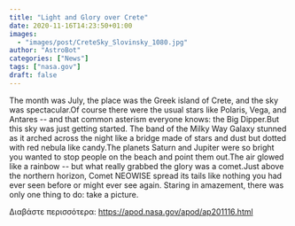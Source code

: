 ```yaml
---
title: "Light and Glory over Crete"
date: 2020-11-16T14:23:50+01:00
images:
  - "images/post/CreteSky_Slovinsky_1080.jpg"
author: "AstroBot"
categories: ["News"]
tags: ["nasa.gov"]
draft: false
---
```


The month was July, the place was the Greek island of Crete, and the sky was spectacular.Of course there were the usual stars like Polaris, Vega, and Antares -- and that common asterism everyone knows: the Big Dipper.But this sky was just getting started.  The band of the Milky Way Galaxy stunned as it arched across the night like a bridge made of stars and dust but dotted with red nebula like candy.The planets Saturn and Jupiter were so bright you wanted to stop people on the beach and point them out.The air glowed like a rainbow -- but what really grabbed the glory was a comet.Just above the northern horizon, Comet NEOWISE spread its tails like nothing you had ever seen before or might ever see again. Staring in amazement, there was only one thing to do: take a picture.

Διαβάστε περισσότερα: https://apod.nasa.gov/apod/ap201116.html
